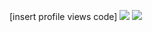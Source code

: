 [insert profile views code]
![](https://file.garden/Zlc_rlwZaj3gLlZ-/Screenshot_20240625-125208_Pinterest.jpg)
![](https://file.garden/Zlc_rlwZaj3gLlZ-/pinterestdownloader.com-1720168490.098841-ezgif.com-video-to-gif-converter.gif)
